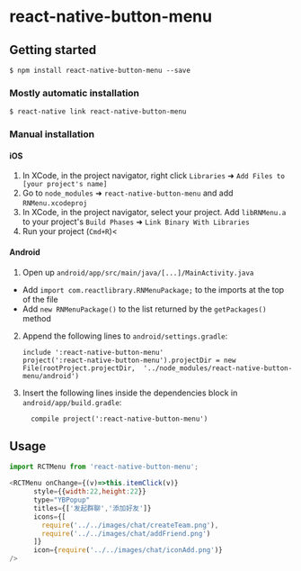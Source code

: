 
# react-native-button-menu

## Getting started

`$ npm install react-native-button-menu --save`

### Mostly automatic installation

`$ react-native link react-native-button-menu`

### Manual installation


#### iOS

1. In XCode, in the project navigator, right click `Libraries` ➜ `Add Files to [your project's name]`
2. Go to `node_modules` ➜ `react-native-button-menu` and add `RNMenu.xcodeproj`
3. In XCode, in the project navigator, select your project. Add `libRNMenu.a` to your project's `Build Phases` ➜ `Link Binary With Libraries`
4. Run your project (`Cmd+R`)<

#### Android

1. Open up `android/app/src/main/java/[...]/MainActivity.java`
  - Add `import com.reactlibrary.RNMenuPackage;` to the imports at the top of the file
  - Add `new RNMenuPackage()` to the list returned by the `getPackages()` method
2. Append the following lines to `android/settings.gradle`:
  	```
  	include ':react-native-button-menu'
  	project(':react-native-button-menu').projectDir = new File(rootProject.projectDir, 	'../node_modules/react-native-button-menu/android')
  	```
3. Insert the following lines inside the dependencies block in `android/app/build.gradle`:
  	```
      compile project(':react-native-button-menu')
  	```
## Usage
```javascript
import RCTMenu from 'react-native-button-menu';

<RCTMenu onChange={(v)=>this.itemClick(v)}
      style={{width:22,height:22}}
      type="YBPopup"
      titles={['发起群聊','添加好友']}
      icons={[
        require('../../images/chat/createTeam.png'),
        require('../../images/chat/addFriend.png')
      ]}
      icon={require('../../images/chat/iconAdd.png')}
/>

```
  